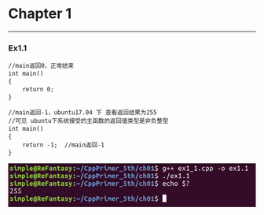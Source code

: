 
# Chapter 1
---
### Ex1.1
```
//main返回0，正常结束
int main()
{
    return 0;  
}
```

```
//main返回-1，ubuntu17.04 下 查看返回结果为255
//可见 ubuntu下系统接受的主函数的返回值类型是非负整型
int main()
{
    return -1;  //main返回-1
}
```
![img-w150](./picture/ex1_1.jpg)

